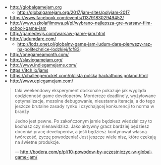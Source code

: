 - http://globalgamejam.org
  - http://globalgamejam.org/2017/jam-sites/polyjam-2017
- https://www.facebook.com/events/1137918302949452/
- http://www.szkolafilmowa.pl/pl/wybrano-najlepsza-gre-warsaw-film-school-game-jam
- http://gamedevjs.com/warsaw-game-jam.html
- http://ludumdare.com/
  - http://lodz.onet.pl/globalny-game-jam-ludum-dare-pierwszy-raz-na-politechnice-lodzkiej/fcf83j
- http://onegameamonth.com/
- http://slavicgamejam.org/
- http://www.indiegamejams.com/
- https://itch.io/jams
- https://challengerocket.com/pl/lista,polska,hackathons,poland.html
- http://www.epicgamejam.com/

>taki weekendowy eksperyment doskonale pokazuje jak wygląda codzienność game developerów. Mordercze deadline’y, wyżyłowane optymalizacje, mozolne debugowanie, nieustanna iteracja, a do tego jeszcze brutalne zasady rynku i czychającej konkurencji to norma w branży
>
>Jedno jest pewne. Po zakończonym jamie będziesz wiedział czy to kochasz czy nienawidzisz. Jako aktywny gracz bardziej będziesz doceniał pracę developerów, a jeśli będziesz kontynował własną twórczość, życzę powodzenia! Jest jeszcze wiele nisz, które czekają na świetne produkcje.
>
>-- http://bodera.com/p/pl/10-powodow-by-uczestniczyc-w-global-game-jam/
